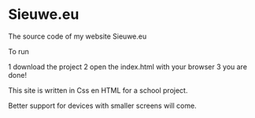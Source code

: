 # Sieuwe.eu
The source code of my website Sieuwe.eu

To run 

1 download the project
2 open the index.html with your browser 
3 you are done!

This site is written in Css en HTML for a school project.

Better support for devices with smaller screens will come.
